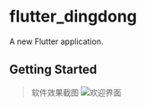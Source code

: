 # flutter_dingdong

A new Flutter application.

## Getting Started

> 软件效果截图
![欢迎界面](https://github.com/xiaowo1996/flutter_dingdong/blob/master/lib/images/1.1.png)
